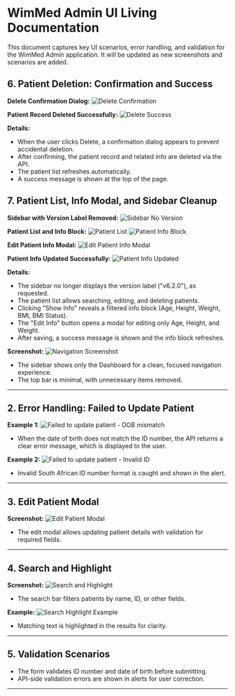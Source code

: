 # WimMed Admin UI Living Documentation

This document captures key UI scenarios, error handling, and validation for the WimMed Admin application. It will be updated as new screenshots and scenarios are added.


## 6. Patient Deletion: Confirmation and Success

**Delete Confirmation Dialog:**
![Delete Confirmation](attachments/0.png)

**Patient Record Deleted Successfully:**
![Delete Success](attachments/1.png)

**Details:**
- When the user clicks Delete, a confirmation dialog appears to prevent accidental deletion.
- After confirming, the patient record and related info are deleted via the API.
- The patient list refreshes automatically.
- A success message is shown at the top of the page.

## 7. Patient List, Info Modal, and Sidebar Cleanup

**Sidebar with Version Label Removed:**
![Sidebar No Version](attachments/0.png)

**Patient List and Info Block:**
![Patient List](attachments/1.png)
![Patient Info Block](attachments/2.png)

**Edit Patient Info Modal:**
![Edit Patient Info Modal](attachments/3.png)

**Patient Info Updated Successfully:**
![Patient Info Updated](attachments/4.png)

**Details:**
- The sidebar no longer displays the version label ("v6.2.0"), as requested.
- The patient list allows searching, editing, and deleting patients.
- Clicking "Show Info" reveals a filtered info block (Age, Height, Weight, BMI, BMI Status).
- The "Edit Info" button opens a modal for editing only Age, Height, and Weight.
- After saving, a success message is shown and the info block refreshes.


**Screenshot:**
![Navigation Screenshot](attachments/5.png)

- The sidebar shows only the Dashboard for a clean, focused navigation experience.
- The top bar is minimal, with unnecessary items removed.

---

## 2. Error Handling: Failed to Update Patient

**Example 1:**
![Failed to update patient - DOB mismatch](attachments/0.png)

- When the date of birth does not match the ID number, the API returns a clear error message, which is displayed to the user.

**Example 2:**
![Failed to update patient - Invalid ID](attachments/1.png)

- Invalid South African ID number format is caught and shown in the alert.

---

## 3. Edit Patient Modal

**Screenshot:**
![Edit Patient Modal](attachments/2.png)

- The edit modal allows updating patient details with validation for required fields.

---

## 4. Search and Highlight

**Screenshot:**
![Search and Highlight](attachments/3.png)

- The search bar filters patients by name, ID, or other fields.

**Example:**
![Search Highlight Example](attachments/4.png)

- Matching text is highlighted in the results for clarity.

---

## 5. Validation Scenarios

- The form validates ID number and date of birth before submitting.
- API-side validation errors are shown in alerts for user correction.

---


